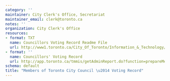 ```yaml
---
category: ''
maintainer: City Clerk's Office, Secretariat
maintainer_email: clerk@toronto.ca
notes: ''
organization: City Clerk's Office
resources:
- format: TXT
  name: Councillors Voting Record Readme File
  url: http://www1.toronto.ca/City_Of_Toronto/Information_&_Technology/Open_Data/Data_Sets/Assets/Files/CouncillorsVotingRecordReadme.txt.txt
- format: ''
  name: Councillors' Voting Record
  url: http://app.toronto.ca/tmmis/getAdminReport.do?function=prepareMemberVoteReport
schema: default
title: "Members of Toronto City Council \u2014 Voting Record"
---
```

